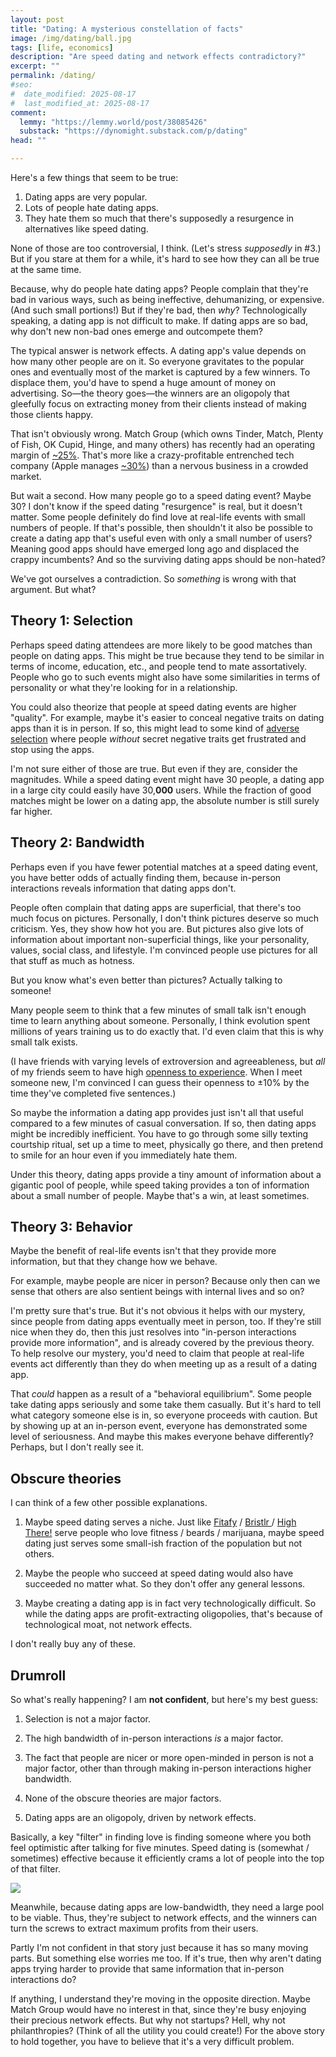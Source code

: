 ```yaml
---
layout: post
title: "Dating: A mysterious constellation of facts"
image: /img/dating/ball.jpg
tags: [life, economics]
description: "Are speed dating and network effects contradictory?"
excerpt: ""
permalink: /dating/
#seo:
#  date_modified: 2025-08-17
#  last_modified_at: 2025-08-17
comment:
  lemmy: "https://lemmy.world/post/38085426"
  substack: "https://dynomight.substack.com/p/dating"
head: ""

---
```


Here's a few things that seem to be true:

1. Dating apps are very popular.
2. Lots of people hate dating apps.
3. They hate them so much that there's supposedly a resurgence in alternatives like speed dating.

None of those are too controversial, I think. (Let's stress *supposedly* in #3.) But if you stare at them for a while, it's hard to see how they can all be true at the same time.

Because, why do people hate dating apps? People complain that they're bad in various ways, such as being ineffective, dehumanizing, or expensive. (And such small portions!) But if they're bad, then *why*? Technologically speaking, a dating app is not difficult to make. If dating apps are so bad, why don't new non-bad ones emerge and outcompete them?

The typical answer is network effects. A dating app's value depends on how many other people are on it. So everyone gravitates to the popular ones and eventually most of the market is captured by a few winners. To displace them, you'd have to spend a huge amount of money on advertising. So—the theory goes—the winners are an oligopoly that gleefully focus on extracting money from their clients instead of making those clients happy.

That isn't obviously wrong. Match Group (which owns Tinder, Match, Plenty of Fish, OK Cupid, Hinge, and many others) has recently had an operating margin of [~25%](https://www.macrotrends.net/stocks/charts/MTCH/match-group/operating-margin). That's more like a crazy-profitable entrenched tech company (Apple manages [~30%](https://www.macrotrends.net/stocks/charts/AAPL/apple/operating-margin)) than a nervous business in a crowded market.

But wait a second. How many people go to a speed dating event? Maybe 30? I don't know if the speed dating "resurgence" is real, but it doesn't matter. Some people definitely do find love at real-life events with small numbers of people. If that's possible, then shouldn't it also be possible to create a dating app that's useful even with only a small number of users? Meaning good apps should have emerged long ago and displaced the crappy incumbents? And so the surviving dating apps should be non-hated?

We've got ourselves a contradiction. So *something* is wrong with that argument. But what?

## Theory 1: Selection

Perhaps speed dating attendees are more likely to be good matches than people on dating apps. This might be true because they tend to be similar in terms of income, education, etc., and people tend to mate assortatively. People who go to such events might also have some similarities in terms of personality or what they're looking for in a relationship.

You could also theorize that people at speed dating events are higher "quality". For example, maybe it's easier to conceal negative traits on dating apps than it is in person. If so, this might lead to some kind of [adverse selection](https://en.wikipedia.org/wiki/Adverse_selection) where people *without* secret negative traits get frustrated and stop using the apps.

I'm not sure either of those are true. But even if they are, consider the magnitudes. While a speed dating event might have 30 people, a dating app in a large city could easily have 30,**000** users. While the fraction of good matches might be lower on a dating app, the absolute number is still surely far higher.

## Theory 2: Bandwidth

Perhaps even if you have fewer potential matches at a speed dating event, you have better odds of actually finding them, because in-person interactions reveals information that dating apps don't.

People often complain that dating apps are superficial, that there's too much focus on pictures. Personally, I don't think pictures deserve so much criticism. Yes, they show how hot you are. But pictures also give lots of information about important non-superficial things, like your personality, values, social class, and lifestyle. I'm convinced people use pictures for all that stuff as much as hotness.

But you know what's even better than pictures? Actually talking to someone!

Many people seem to think that a few minutes of small talk isn't enough time to learn anything about someone. Personally, I think evolution spent millions of years training us to do exactly that. I'd even claim that this is why small talk exists.

(I have friends with varying levels of extroversion and agreeableness, but *all* of my friends seem to have high [openness to experience](https://en.wikipedia.org/wiki/Openness_to_experience). When I meet someone new, I'm convinced I can guess their openness to ±10% by the time they've completed five sentences.)

So maybe the information a dating app provides just isn't all that useful compared to a few minutes of casual conversation. If so, then dating apps might be incredibly inefficient. You have to go through some silly texting courtship ritual, set up a time to meet, physically go there, and then pretend to smile for an hour even if you immediately hate them.

Under this theory, dating apps provide a tiny amount of information about a gigantic pool of people, while speed taking provides a ton of information about a small number of people. Maybe that's a win, at least sometimes.

## Theory 3: Behavior

Maybe the benefit of real-life events isn't that they provide more information, but that they change how we behave.

For example, maybe people are nicer in person? Because only then can we sense that others are also sentient beings with internal lives and so on?

I'm pretty sure that's true. But it's not obvious it helps with our mystery, since people from dating apps eventually meet in person, too. If they're still nice when they do, then this just resolves into "in-person interactions provide more information", and is already covered by the previous theory. To help resolve our mystery, you'd need to claim that people at real-life events act differently than they do when meeting up as a result of a dating app.

That *could* happen as a result of a "behavioral equilibrium". Some people take dating apps seriously and some take them casually. But it's hard to tell what category someone else is in, so everyone proceeds with caution. But by showing up at an in-person event, everyone has demonstrated some level of seriousness. And maybe this makes everyone behave differently? Perhaps, but I don't really see it.

## Obscure theories

I can think of a few other possible explanations.

1. Maybe speed dating serves a niche. Just like [Fitafy](https://fitafy.com/) / [Bristlr ](https://www.bristlr.com/) / [High There!](https://highthere.com/) serve people who love fitness / beards / marijuana, maybe speed dating just serves some small-ish fraction of the population but not others.

2. Maybe the people who succeed at speed dating would also have succeeded no matter what. So they don't offer any general lessons.

3. Maybe creating a dating app is in fact very technologically difficult. So while the dating apps are profit-extracting oligopolies, that's because of technological moat, not network effects.

I don't really buy any of these.

## Drumroll

So what's really happening? I am **not confident**, but here's my best guess:

1. Selection is not a major factor.

2. The high bandwidth of in-person interactions *is* a major factor.

3. The fact that people are nicer or more open-minded in person is not a major factor, other than through making in-person interactions higher bandwidth.

4. None of the obscure theories are major factors.

5. Dating apps are an oligopoly, driven by network effects.

Basically, a key "filter" in finding love is finding someone where you both feel optimistic after talking for five minutes. Speed dating is (somewhat / sometimes) effective because it efficiently crams a lot of people into the top of that filter.

![](/img/dating/funnel.svg)

Meanwhile, because dating apps are low-bandwidth, they need a large pool to be viable. Thus, they're subject to network effects, and the winners can turn the screws to extract maximum profits from their users.

Partly I'm not confident in that story just because it has so many moving parts. But something else worries me too. If it's true, then why aren't dating apps trying harder to provide that same information that in-person interactions do?

If anything, I understand they're moving in the opposite direction. Maybe Match Group would have no interest in that, since they're busy enjoying their precious network effects. But why not startups? Hell, why not philanthropies? (Think of all the utility you could create!) For the above story to hold together, you have to believe that it's a very difficult problem.